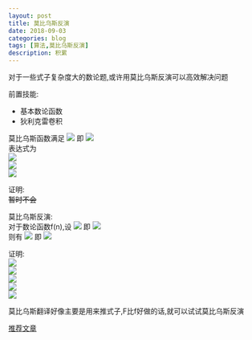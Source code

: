 ```yaml
---
layout: post
title: 莫比乌斯反演
date: 2018-09-03
categories: blog
tags: [算法,莫比乌斯反演]
description: 积累
---
```


对于一些式子复杂度大的数论题,或许用莫比乌斯反演可以高效解决问题  

前置技能:  
- 基本数论函数  
- 狄利克雷卷积  

莫比乌斯函数满足
<img src="http://latex.codecogs.com/gif.latex?\mu * I = \epsilon"/>
即
<img src="http://latex.codecogs.com/gif.latex?\sum_{d|n}\mu(d) = [n = 1]"/>  
表达式为  
<img src="http://latex.codecogs.com/gif.latex?n=0:\mu(n)=1"/>  
<img src="http://latex.codecogs.com/gif.latex?n=\prod_{p|n\&p\,is\,prime}p:\mu(n)=(-1)^{k}"/>  
<img src="http://latex.codecogs.com/gif.latex?otherwise:\mu(n)=0"/>

证明:  
~~暂时不会~~  

莫比乌斯反演:  
对于数论函数f(n),设
<img src="http://latex.codecogs.com/gif.latex?F(n) = \sum_{d|n}f(d)"/>
即
<img src="http://latex.codecogs.com/gif.latex?F = f * I"/>  
则有
<img src="http://latex.codecogs.com/gif.latex?f(n) = \sum_{d|n}F(d)*\mu(\frac{n}{d})"/>
即
<img src="http://latex.codecogs.com/gif.latex?f = F * \mu"/>

证明:  
<img src="http://latex.codecogs.com/gif.latex?\because\;F=f*I"/>  
<img src="http://latex.codecogs.com/gif.latex?\therefore\;F*\mu=f*I*\mu"/>  
<img src="http://latex.codecogs.com/gif.latex?\because\;I*\mu=\epsilon"/>  
<img src="http://latex.codecogs.com/gif.latex?\therefore\;F*\mu=f*\epsilon"/>  
<img src="http://latex.codecogs.com/gif.latex?\therefore\;f=F*\mu"/>  

莫比乌斯翻译好像主要是用来推式子,F比f好做的话,就可以试试莫比乌斯反演

[推荐文章](https://www.cnblogs.com/qdscwyy/p/8012843.html)
